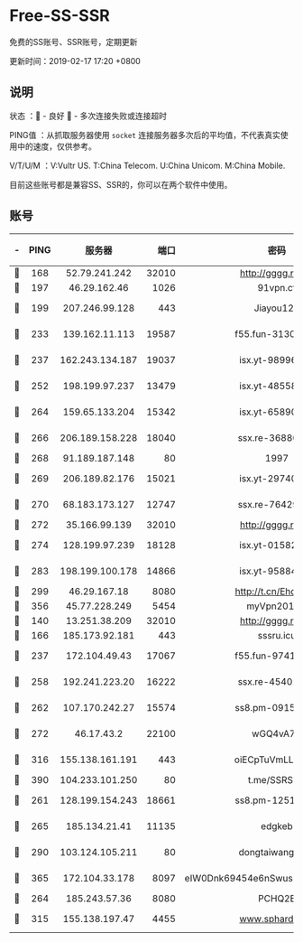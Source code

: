 # Free-SS-SSR

免费的SS账号、SSR账号，定期更新

更新时间：2019-02-17 17:20 +0800

## 说明

状态     ：🙂 - 良好 🙁 - 多次连接失败或连接超时

PING值   ：从抓取服务器使用 `socket` 连接服务器多次后的平均值，不代表真实使用中的速度，仅供参考。

V/T/U/M  ：V:Vultr US. T:China Telecom. U:China Unicom. M:China Mobile.

目前这些账号都是兼容SS、SSR的，你可以在两个软件中使用。

## 账号

|-|PING|服务器|端口|密码|加密方式|区域|V/T/U/M|
|:----:|:----:|:-----:|-----:|:----:|:----:|:----:|:----:|
|🙂|168|52.79.241.242|32010|http://gggg.rocks|chacha20|KR|10↑/10↑/10↑/10↑|
|🙂|197|46.29.162.46|1026|91vpn.cf|rc4-md5|RU|10↑/9↑/10↑/10↑|
|🙂|199|207.246.99.128|443|Jiayou123|aes-256-cfb|US|9↓/10↑/10↑/10↑|
|🙂|233|139.162.11.113|19587|f55.fun-31300313|aes-256-cfb|SG|9↑/10↑/10↑/10↑|
|🙂|237|162.243.134.187|19037|isx.yt-98996106|aes-256-cfb|US|10↑/10↑/10↑/10↑|
|🙂|252|198.199.97.237|13479|isx.yt-48558192|aes-256-cfb|US|10↑/10↑/10↑/10↑|
|🙂|264|159.65.133.204|15342|isx.yt-65890670|aes-256-cfb|SG|10↑/10↑/10↑/10↑|
|🙂|266|206.189.158.228|18040|ssx.re-36880282|aes-256-cfb|SG|10↑/10↑/10↑/10↑|
|🙂|268|91.189.187.148|80|1997|chacha20|US|9↑/7↑/7↓/7↑|
|🙂|269|206.189.82.176|15021|isx.yt-29740251|aes-256-cfb|SG|10↑/10↑/10↑/10↑|
|🙂|270|68.183.173.127|12747|ssx.re-76429621|aes-256-cfb|US|10↑/10↑/10↑/10↑|
|🙂|272|35.166.99.139|32010|http://gggg.rocks|chacha20|US|9↑/10↑/9↑/10↑|
|🙂|274|128.199.97.239|18128|isx.yt-01582409|aes-256-cfb|SG|10↑/10↑/10↑/10↑|
|🙂|283|198.199.100.178|14866|isx.yt-95884193|aes-256-cfb|US|10↑/10↑/10↑/10↑|
|🙂|299|46.29.167.18|8080|http://t.cn/EhdmTxe|rc4-md5|RU|8↑/9↑/8↑/9↑|
|🙂|356|45.77.228.249|5454|myVpn2019[]|rc4-md5|GB|10↑/10↑/10↑/10↑|
|🙂|140|13.251.38.209|32010|http://gggg.rocks|chacha20|SG|7↓/9↑/10↑/9↑|
|🙂|166|185.173.92.181|443|sssru.icu|rc4-md5|RU|10↑/10↑/10↑/9↑|
|🙂|237|172.104.49.43|17067|f55.fun-97414411|aes-256-cfb|SG|10↑/10↑/10↑/10↑|
|🙂|258|192.241.223.20|16222|ssx.re-45401447|aes-256-cfb|US|10↑/10↑/10↑/10↑|
|🙂|262|107.170.242.27|15574|ss8.pm-09158696|aes-256-cfb|US|10↑/10↑/10↑/10↑|
|🙂|272|46.17.43.2|22100|wGQ4vA7D|aes-256-gcm|RU|4↓/10↑/10↑/10↑|
|🙂|316|155.138.161.191|443|oiECpTuVmLLxk4Ts|aes-256-cfb|US|9↑/10↑/10↑/10↑|
|🙂|390|104.233.101.250|80|t.me/SSRSUB|rc4-md5|CA|10↑/10↑/10↑/10↑|
|🙂|261|128.199.154.243|18661|ss8.pm-12519493|aes-256-cfb|SG|10↑/10↑/10↑/10↑|
|🙂|265|185.134.21.41|11135|edgkeb|aes-256-cfb|GB|10↑/9↓/10↑/10↑|
|🙂|290|103.124.105.211|80|dongtaiwang.com|aes-256-cfb|US|9↑/10↑/10↑/9↓|
|🙂|365|172.104.33.178|8097|eIW0Dnk69454e6nSwuspv9DmS201tQ0D|aes-256-cfb|SG|10↑/10↑/10↑/10↑|
|🙁|264|185.243.57.36|8080|PCHQ2E|rc4-md5|US|9↑/8↑/10↑/9↑|
|🙁|315|155.138.197.47|4455|www.sphard.com|aes-256-cfb|US|9↑/8↓/9↑/8↓|
